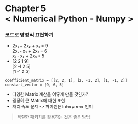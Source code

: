 Chapter 5<br/>
< Numerical Python - Numpy >
===============================


### 코드로 방정식 표현하기
- 2x₁ + 2x₂ + x₃ = 9<br/>
2x₁ - x₂ + 2x₃ = 6<br/>
x₁ - x₂ + 2x₃ = 5
- [2 2 1 9]<br/>
[2 -1 2 5]<br/>
[1 -1 2 5]

```
coefficient_matrix = [[2, 2, 1], [2, -1, 2], [1, -1, 2]]
constant_vector = [9, 6, 5]
```

- 다양한 Matrix 계산을 어떻게 만들 것인가?
- 굉장히 큰 Matrix에 대한 표현
- 처리 속도 문제 -> 파이썬은 Interpreter 언어
> 적절한 패키지를 활용하는 것은 좋은 방법

